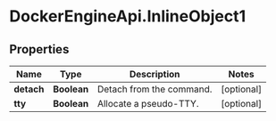 # DockerEngineApi.InlineObject1

## Properties

Name | Type | Description | Notes
------------ | ------------- | ------------- | -------------
**detach** | **Boolean** | Detach from the command. | [optional] 
**tty** | **Boolean** | Allocate a pseudo-TTY. | [optional] 



